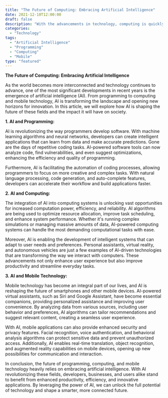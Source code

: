 ```yaml
--- 
title: "The Future of Computing: Embracing Artificial Intelligence" 
date: 2021-12-10T12:00:00 
draft: false 
description: "With the advancements in technology, computing is quickly evolving and adapting to the age of artificial intelligence. Explore how AI is shaping the future of programming, computing, and mobile technology." 
categories: 
  - "Technology" 
tags: 
  - "Artificial Intelligence" 
  - "Programming" 
  - "Computing" 
  - "Mobile" 
type: "featured" 
--- 
```


**The Future of Computing: Embracing Artificial Intelligence**

As the world becomes more interconnected and technology continues to advance, one of the most significant developments in recent years is the emergence of artificial intelligence (AI). From programming to computing and mobile technology, AI is transforming the landscape and opening new horizons for innovation. In this article, we will explore how AI is shaping the future of these fields and the impact it will have on society.

**1. AI and Programming:** 

AI is revolutionizing the way programmers develop software. With machine learning algorithms and neural networks, developers can create intelligent applications that can learn from data and make accurate predictions. Gone are the days of repetitive coding tasks. AI-powered software tools can now analyze code, find vulnerabilities, and even suggest optimizations, enhancing the efficiency and quality of programming.

Furthermore, AI is facilitating the automation of coding processes, allowing programmers to focus on more creative and complex tasks. With natural language processing, code generation, and auto-complete features, developers can accelerate their workflow and build applications faster.

**2. AI and Computing:**

The integration of AI into computing systems is unlocking vast opportunities for increased computation power, efficiency, and reliability. AI algorithms are being used to optimize resource allocation, improve task scheduling, and enhance system performance. Whether it's running complex simulations or managing massive amounts of data, AI-powered computing systems can handle the most demanding computational tasks with ease.

Moreover, AI is enabling the development of intelligent systems that can adapt to user needs and preferences. Personal assistants, virtual reality, and autonomous vehicles are just a few examples of AI-driven technologies that are transforming the way we interact with computers. These advancements not only enhance user experience but also improve productivity and streamline everyday tasks.

**3. AI and Mobile Technology:**

Mobile technology has become an integral part of our lives, and AI is reshaping the future of smartphones and other mobile devices. AI-powered virtual assistants, such as Siri and Google Assistant, have become essential companions, providing personalized assistance and improving user convenience. By analyzing data from various sources, including user behavior and preferences, AI algorithms can tailor recommendations and suggest relevant content, creating a seamless user experience.

With AI, mobile applications can also provide enhanced security and privacy features. Facial recognition, voice authentication, and behavioral analysis algorithms can protect sensitive data and prevent unauthorized access. Additionally, AI enables real-time translation, object recognition, and augmented reality capabilities on mobile devices, opening up new possibilities for communication and interaction.

In conclusion, the future of programming, computing, and mobile technology heavily relies on embracing artificial intelligence. With AI revolutionizing these fields, developers, businesses, and users alike stand to benefit from enhanced productivity, efficiency, and innovative applications. By leveraging the power of AI, we can unlock the full potential of technology and shape a smarter, more connected future.
